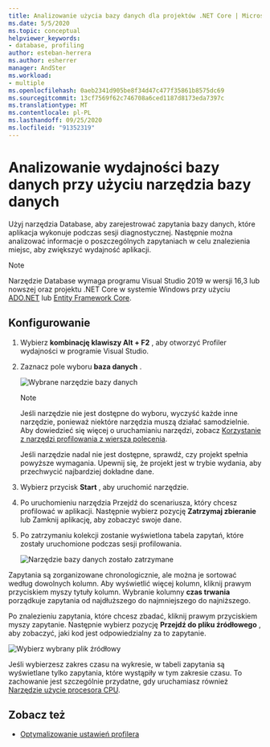 ```yaml
---
title: Analizowanie użycia bazy danych dla projektów .NET Core | Microsoft Docs
ms.date: 5/5/2020
ms.topic: conceptual
helpviewer_keywords:
- database, profiling
author: esteban-herrera
ms.author: esherrer
manager: AndSter
ms.workload:
- multiple
ms.openlocfilehash: 0aeb2341d905be8f34d47c477f35861b8575dc69
ms.sourcegitcommit: 13cf7569f62c746708a6ced1187d8173eda7397c
ms.translationtype: MT
ms.contentlocale: pl-PL
ms.lasthandoff: 09/25/2020
ms.locfileid: "91352319"
---
```

# <a name="analyze-database-performance-using-the-database-tool"></a>Analizowanie wydajności bazy danych przy użyciu narzędzia bazy danych

Użyj narzędzia Database, aby zarejestrować zapytania bazy danych, które aplikacja wykonuje podczas sesji diagnostycznej. Następnie można analizować informacje o poszczególnych zapytaniach w celu znalezienia miejsc, aby zwiększyć wydajność aplikacji.

> [!NOTE]
> Narzędzie Database wymaga programu Visual Studio 2019 w wersji 16,3 lub nowszej oraz projektu .NET Core w systemie Windows przy użyciu [ADO.NET]( https://docs.microsoft.com/dotnet/framework/data/adonet/ado-net-overview) lub [Entity Framework Core](/ef/core/).

## <a name="setup"></a>Konfigurowanie

1. Wybierz **kombinację klawiszy Alt + F2** , aby otworzyć Profiler wydajności w programie Visual Studio.

1. Zaznacz pole wyboru **baza danych** .

   ![Wybrane narzędzie bazy danych](./media/db-launch.png "Wybrane narzędzie bazy danych")

   > [!NOTE]
   > Jeśli narzędzie nie jest dostępne do wyboru, wyczyść każde inne narzędzie, ponieważ niektóre narzędzia muszą działać samodzielnie. Aby dowiedzieć się więcej o uruchamianiu narzędzi, zobacz [Korzystanie z narzędzi profilowania z wiersza polecenia](../profiling/using-the-profiling-tools-from-the-command-line.md).
   >
   > Jeśli narzędzie nadal nie jest dostępne, sprawdź, czy projekt spełnia powyższe wymagania. Upewnij się, że projekt jest w trybie wydania, aby przechwycić najbardziej dokładne dane.

1. Wybierz przycisk **Start** , aby uruchomić narzędzie.

1. Po uruchomieniu narzędzia Przejdź do scenariusza, który chcesz profilować w aplikacji. Następnie wybierz pozycję **Zatrzymaj zbieranie** lub Zamknij aplikację, aby zobaczyć swoje dane.

1. Po zatrzymaniu kolekcji zostanie wyświetlona tabela zapytań, które zostały uruchomione podczas sesji profilowania.

   ![Narzędzie bazy danych zostało zatrzymane](./media/db-after.png "Narzędzie bazy danych zostało zatrzymane")

Zapytania są zorganizowane chronologicznie, ale można je sortować według dowolnych kolumn. Aby wyświetlić więcej kolumn, kliknij prawym przyciskiem myszy tytuły kolumn. Wybranie kolumny **czas trwania** porządkuje zapytania od najdłuższego do najmniejszego do najniższego.

Po znalezieniu zapytania, które chcesz zbadać, kliknij prawym przyciskiem myszy zapytanie. Następnie wybierz pozycję **Przejdź do pliku źródłowego** , aby zobaczyć, jaki kod jest odpowiedzialny za to zapytanie.

![Wybierz wybrany plik źródłowy](./media/db-gotosource.png "Wybierz wybrany plik źródłowy")

Jeśli wybierzesz zakres czasu na wykresie, w tabeli zapytania są wyświetlane tylko zapytania, które wystąpiły w tym zakresie czasu. To zachowanie jest szczególnie przydatne, gdy uruchamiasz również [Narzędzie użycie procesora CPU](./cpu-usage.md?view=vs-2019&preserve-view=true).

## <a name="see-also"></a>Zobacz też

- [Optymalizowanie ustawień profilera](../profiling/optimize-profiler-settings.md)